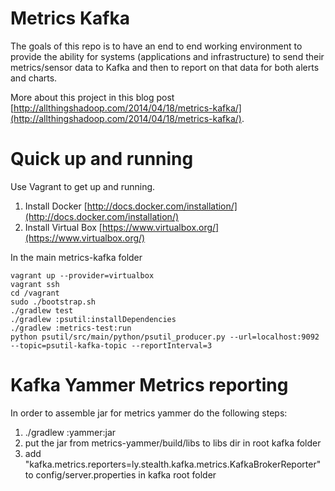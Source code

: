 Metrics Kafka
=============
The goals of this repo is to have an end to end working environment to provide the ability for systems (applications
and infrastructure) to send their metrics/sensor data to Kafka and then to report on that data for both alerts and charts.

More about this project in this blog post [http://allthingshadoop.com/2014/04/18/metrics-kafka/](http://allthingshadoop.com/2014/04/18/metrics-kafka/).

Quick up and running
====================

Use Vagrant to get up and running.

1) Install Docker [http://docs.docker.com/installation/](http://docs.docker.com/installation/)    
2) Install Virtual Box [https://www.virtualbox.org/](https://www.virtualbox.org/)

In the main metrics-kafka folder

    vagrant up --provider=virtualbox
    vagrant ssh
    cd /vagrant 
    sudo ./bootstrap.sh 
    ./gradlew test
    ./gradlew :psutil:installDependencies
    ./gradlew :metrics-test:run
    python psutil/src/main/python/psutil_producer.py --url=localhost:9092 --topic=psutil-kafka-topic --reportInterval=3


Kafka Yammer Metrics reporting
==============================

In order to assemble jar for metrics yammer do the following steps:    
1) ./gradlew :yammer:jar    
2) put the jar from metrics-yammer/build/libs to libs dir in root kafka folder    
3) add "kafka.metrics.reporters=ly.stealth.kafka.metrics.KafkaBrokerReporter" to config/server.properties in kafka root folder    